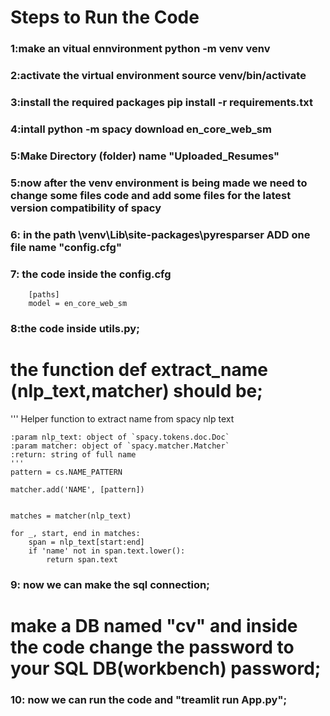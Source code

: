 # Steps to Run the Code
### 1:make an vitual ennvironment python -m venv venv
### 2:activate the virtual environment source venv/bin/activate
### 3:install the required packages pip install -r requirements.txt
### 4:intall python -m spacy download en_core_web_sm
### 5:Make Directory (folder) name "Uploaded_Resumes"
### 5:now after the venv environment is being made we need to change some files code and add some files for the latest version compatibility of spacy
### 6: in the path \venv\Lib\site-packages\pyresparser ADD one file name "config.cfg"
### 7: the code inside the config.cfg
        [paths]
        model = en_core_web_sm
### 8:the code inside utils.py;
# the function def extract_name (nlp_text,matcher) should be;
'''
    Helper function to extract name from spacy nlp text

    :param nlp_text: object of `spacy.tokens.doc.Doc`
    :param matcher: object of `spacy.matcher.Matcher`
    :return: string of full name
    '''
    pattern = cs.NAME_PATTERN

    matcher.add('NAME', [pattern])


    matches = matcher(nlp_text)

    for _, start, end in matches:
        span = nlp_text[start:end]
        if 'name' not in span.text.lower():
            return span.text

### 9: now we can make the sql connection;
# make a DB named "cv" and inside the code change the password to your SQL DB(workbench) password;
### 10: now we can run the code and "treamlit run App.py";

